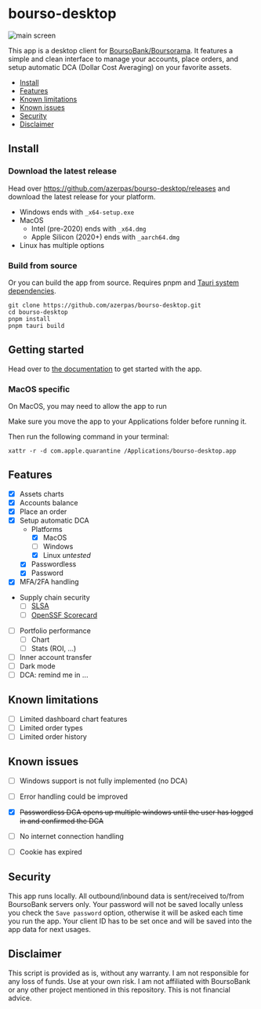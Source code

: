 # bourso-desktop

![main screen](https://github.com/user-attachments/assets/9d2a43dc-c56a-435e-84b4-b26a2db2c541)

This app is a desktop client for [BoursoBank/Boursorama](https://www.boursorama.com/). It features a simple and clean interface to manage your accounts, place orders, and setup automatic DCA (Dollar Cost Averaging) on your favorite assets.

- [Install](#install)
- [Features](#features)
- [Known limitations](#known-limitations)
- [Known issues](#known-issues)
- [Security](#security)
- [Disclaimer](#disclaimer)

## Install
### Download the latest release
Head over https://github.com/azerpas/bourso-desktop/releases and download the latest release for your platform.
- Windows ends with `_x64-setup.exe`
- MacOS
  - Intel (pre-2020) ends with `_x64.dmg`
  - Apple Silicon (2020+) ends with `_aarch64.dmg`
- Linux has multiple options
### Build from source
Or you can build the app from source. Requires pnpm and [Tauri system dependencies](https://v2.tauri.app/start/prerequisites/#system-dependencies).
```
git clone https://github.com/azerpas/bourso-desktop.git
cd bourso-desktop
pnpm install
pnpm tauri build
```

## Getting started
Head over to [the documentation](./docs/getting_started.md) to get started with the app.

### MacOS specific
On MacOS, you may need to allow the app to run

Make sure you move the app to your Applications folder before running it.

Then run the following command in your terminal:
```
xattr -r -d com.apple.quarantine /Applications/bourso-desktop.app
```

## Features

- [x] Assets charts
- [x] Accounts balance
- [x] Place an order
- [X] Setup automatic DCA
  - Platforms
    - [X] MacOS
    - [ ] Windows
    - [X] Linux *untested*
  - [X] Passwordless
  - [X] Password 
- [X] MFA/2FA handling
- Supply chain security
  - [ ] [SLSA](https://slsa.dev/)
  - [ ] [OpenSSF Scorecard](https://github.com/ossf/scorecard-action)
- [ ] Portfolio performance
  - [ ] Chart
  - [ ] Stats (ROI, ...)
- [ ] Inner account transfer
- [ ] Dark mode
- [ ] DCA: remind me in ...

## Known limitations
- [ ] Limited dashboard chart features
- [ ] Limited order types
- [ ] Limited order history

## Known issues
- [ ] Windows support is not fully implemented (no DCA)
- [ ] Error handling could be improved
- [X] ~~Passwordless DCA opens up multiple windows until the user has logged in and confirmed the DCA~~
- [ ] No internet connection handling
- [ ] Cookie has expired


## Security

This app runs locally. All outbound/inbound data is sent/received to/from BoursoBank servers only. Your password will not be saved locally unless you check the `Save password` option, otherwise it will be asked each time you run the app. Your client ID has to be set once and will be saved into the app data for next usages.

## Disclaimer

This script is provided as is, without any warranty. I am not responsible for any loss of funds. Use at your own risk. I am not affiliated with BoursoBank or any other project mentioned in this repository. This is not financial advice. 